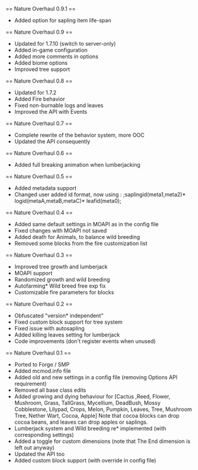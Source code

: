 == Nature Overhaul 0.9.1 ==
* Added option for sapling item life-span

== Nature Overhaul 0.9 ==
* Updated for 1.7.10 (switch to server-only)
* Added in-game configuration
* Added more comments in options
* Added biome options
* Improved tree support

== Nature Overhaul 0.8 ==
* Updated for 1.7.2
* Added Fire behavior
* Fixed non-burnable logs and leaves
* Improved the API with Events

== Nature Overhaul 0.7 ==
* Complete rewrite of the behavior system, more OOC
* Updated the API consequently

== Nature Overhaul 0.6 ==
* Added full breaking animation when lumberjacking

== Nature Overhaul 0.5 ==
* Added metadata support
* Changed user added id format, now using : ;saplingid(meta1,meta2)* logid(metaA,metaB,metaC)* leafid(meta0);

== Nature Overhaul 0.4 ==
* Added same default settings in MOAPI as in the config file
* Fixed changes with MOAPI not saved
* Added death for Animals, to balance wild breeding
* Removed some blocks from the fire customization list

== Nature Overhaul 0.3 ==
* Improved tree growth and lumberjack
* MOAPI support
* Randomized growth and wild breeding
* Autofarming* Wild breed free exp fix
* Customizable fire parameters for blocks

== Nature Overhaul 0.2 ==
* Obfuscated "version* independent"
* Fixed custom block support for tree system
* Fixed issue with autosapling
* Added killing leaves setting for lumberjack
* Code improvements (don't register events when unused)

== Nature Overhaul 0.1 ==
* Ported to Forge / SMP
* Added mcmod.info file
* Added old and new settings in a config file (removing Options API requirement)
* Removed all base class edits
* Added growing and dying behaviour for [Cactus ,Reed, Flower, Mushroom, Grass, TallGrass, Mycellium, DeadBush, Mossy Cobblestone, Lilypad, Crops, Melon, Pumpkin, Leaves, Tree, Mushroom Tree, Nether Wart, Cocoa, Apple]
Note that cocoa blocks can drop cocoa beans, and leaves can drop apples or saplings.
* Lumberjack system and Wild breeding re* implemented (with corresponding settings)
* Added a toggle for custom dimensions (note that The End dimension is left out anyway)
* Updated the API too
* Added custom block support (with override in config file)
